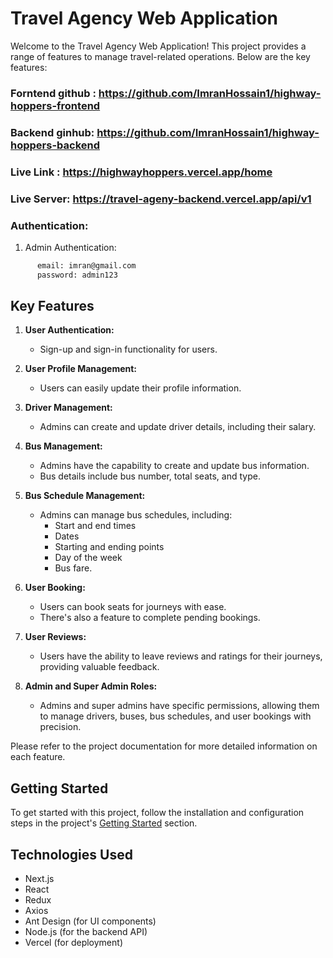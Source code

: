 # Travel Agency Web Application

Welcome to the Travel Agency Web Application! This project provides a range of features to manage travel-related operations. Below are the key features:

### Forntend github : https://github.com/ImranHossain1/highway-hoppers-frontend

### Backend ginhub: https://github.com/ImranHossain1/highway-hoppers-backend

### Live Link : https://highwayhoppers.vercel.app/home

### Live Server: https://travel-ageny-backend.vercel.app/api/v1

### Authentication:

1. Admin Authentication:

```bash
      email: imran@gmail.com
      password: admin123
```

## Key Features

1. **User Authentication:**
   - Sign-up and sign-in functionality for users.
2. **User Profile Management:**
   - Users can easily update their profile information.
3. **Driver Management:**
   - Admins can create and update driver details, including their salary.
4. **Bus Management:**

   - Admins have the capability to create and update bus information.
   - Bus details include bus number, total seats, and type.

5. **Bus Schedule Management:**

   - Admins can manage bus schedules, including:
     - Start and end times
     - Dates
     - Starting and ending points
     - Day of the week
     - Bus fare.

6. **User Booking:**

   - Users can book seats for journeys with ease.
   - There's also a feature to complete pending bookings.

7. **User Reviews:**

   - Users have the ability to leave reviews and ratings for their journeys, providing valuable feedback.

8. **Admin and Super Admin Roles:**
   - Admins and super admins have specific permissions, allowing them to manage drivers, buses, bus schedules, and user bookings with precision.

Please refer to the project documentation for more detailed information on each feature.

## Getting Started

To get started with this project, follow the installation and configuration steps in the project's [Getting Started](#getting-started) section.

## Technologies Used

- Next.js
- React
- Redux
- Axios
- Ant Design (for UI components)
- Node.js (for the backend API)
- Vercel (for deployment)
